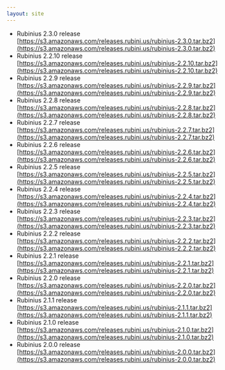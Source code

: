 ```yaml
---
layout: site
---
```


* Rubinius 2.3.0 release [https://s3.amazonaws.com/releases.rubini.us/rubinius-2.3.0.tar.bz2](https://s3.amazonaws.com/releases.rubini.us/rubinius-2.3.0.tar.bz2)
* Rubinius 2.2.10 release [https://s3.amazonaws.com/releases.rubini.us/rubinius-2.2.10.tar.bz2](https://s3.amazonaws.com/releases.rubini.us/rubinius-2.2.10.tar.bz2)
* Rubinius 2.2.9 release [https://s3.amazonaws.com/releases.rubini.us/rubinius-2.2.9.tar.bz2](https://s3.amazonaws.com/releases.rubini.us/rubinius-2.2.9.tar.bz2)
* Rubinius 2.2.8 release [https://s3.amazonaws.com/releases.rubini.us/rubinius-2.2.8.tar.bz2](https://s3.amazonaws.com/releases.rubini.us/rubinius-2.2.8.tar.bz2)
* Rubinius 2.2.7 release [https://s3.amazonaws.com/releases.rubini.us/rubinius-2.2.7.tar.bz2](https://s3.amazonaws.com/releases.rubini.us/rubinius-2.2.7.tar.bz2)
* Rubinius 2.2.6 release [https://s3.amazonaws.com/releases.rubini.us/rubinius-2.2.6.tar.bz2](https://s3.amazonaws.com/releases.rubini.us/rubinius-2.2.6.tar.bz2)
* Rubinius 2.2.5 release [https://s3.amazonaws.com/releases.rubini.us/rubinius-2.2.5.tar.bz2](https://s3.amazonaws.com/releases.rubini.us/rubinius-2.2.5.tar.bz2)
* Rubinius 2.2.4 release [https://s3.amazonaws.com/releases.rubini.us/rubinius-2.2.4.tar.bz2](https://s3.amazonaws.com/releases.rubini.us/rubinius-2.2.4.tar.bz2)
* Rubinius 2.2.3 release [https://s3.amazonaws.com/releases.rubini.us/rubinius-2.2.3.tar.bz2](https://s3.amazonaws.com/releases.rubini.us/rubinius-2.2.3.tar.bz2)
* Rubinius 2.2.2 release [https://s3.amazonaws.com/releases.rubini.us/rubinius-2.2.2.tar.bz2](https://s3.amazonaws.com/releases.rubini.us/rubinius-2.2.2.tar.bz2)
* Rubinius 2.2.1 release [https://s3.amazonaws.com/releases.rubini.us/rubinius-2.2.1.tar.bz2](https://s3.amazonaws.com/releases.rubini.us/rubinius-2.2.1.tar.bz2)
* Rubinius 2.2.0 release [https://s3.amazonaws.com/releases.rubini.us/rubinius-2.2.0.tar.bz2](https://s3.amazonaws.com/releases.rubini.us/rubinius-2.2.0.tar.bz2)
* Rubinius 2.1.1 release [https://s3.amazonaws.com/releases.rubini.us/rubinius-2.1.1.tar.bz2](https://s3.amazonaws.com/releases.rubini.us/rubinius-2.1.1.tar.bz2)
* Rubinius 2.1.0 release [https://s3.amazonaws.com/releases.rubini.us/rubinius-2.1.0.tar.bz2](https://s3.amazonaws.com/releases.rubini.us/rubinius-2.1.0.tar.bz2)
* Rubinius 2.0.0 release [https://s3.amazonaws.com/releases.rubini.us/rubinius-2.0.0.tar.bz2](https://s3.amazonaws.com/releases.rubini.us/rubinius-2.0.0.tar.bz2)
